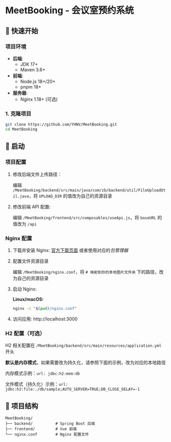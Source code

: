 # MeetBooking - 会议室预约系统

## 🌟 快速开始

### 项目环境

- **后端**:
  - JDK 17+
  - Maven 3.6+
- **前端**:
  - Node.js 18+/20+
  - pnpm 18+
- **服务器**:
  - Nginx 1.18+ (可选)

### 1. 克隆项目

```bash
git clone https://github.com/YHNV/MeetBooking.git
cd MeetBooking
```

## 🚀 启动

### **项目配置**

1. 修改后端文件上传路径：

   编辑 `/MeetBooking/backend/src/main/java/com/zb/backend/util/FileUploadUtil.java`，将 `UPLOAD_DIR` 的值改为自己的资源目录

2. 修改前端 API 配置:

   编辑 `/MeetBooking/frontend/src/composables/useApi.js`，将 `baseURL` 的值改为 `/api`

### Nginx 配置

1. 下载并安装 Nginx: [官方下载页面](https://nginx.org/en/download.html)
   或者使用对应的*包管理器*

2. 配置文件资源目录

   编辑 `/MeetBooking/nginx.conf`，将 `# 映射到你的本地图片文件夹` 下的路径，改为自己的资源目录

3. 启动 Nginx:

   **Linux/macOS:**

   ```bash
   nginx -c "$(pwd)/nginx.conf"
   ```

4. 访问应用: http://localhost:3000

### H2 配置（可选）

H2 相关配置在 `/MeetBooking/backend/src/main/resources/application.yml` 开头

**默认是内存模式**，如果需要改为持久化，请参照下面的示例，改为对应的本地路径

内存模式示例：`url: jdbc:h2:mem:db`

文件模式（持久化）示例：`url: jdbc:h2:file:./db/sample;AUTO_SERVER=TRUE;DB_CLOSE_DELAY=-1`

## 📁 项目结构

```
MeetBooking/
├── backend/          # Spring Boot 后端
├── frontend/         # Vue 前端
└── nginx.conf        # Nginx 配置文件
```
